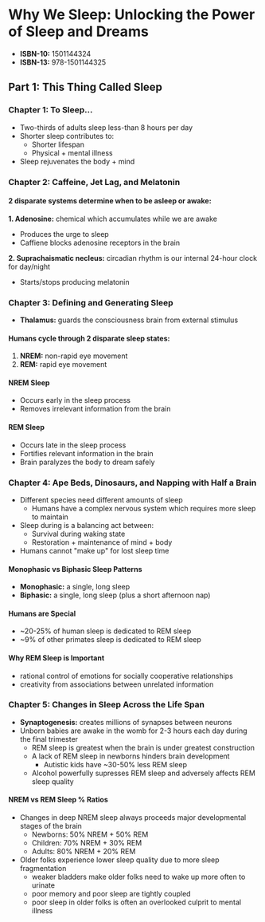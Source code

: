 # Why We Sleep: Unlocking the Power of Sleep and Dreams

* **ISBN-10:** 1501144324
* **ISBN-13:** 978-1501144325

## Part 1: This Thing Called Sleep

### Chapter 1: To Sleep...

* Two-thirds of adults sleep less-than 8 hours per day
* Shorter sleep contributes to:
  * Shorter lifespan
  * Physical + mental illness
* Sleep rejuvenates the body + mind

### Chapter 2: Caffeine, Jet Lag, and Melatonin

#### 2 disparate systems determine when to be asleep or awake:

**1. Adenosine:** chemical which accumulates while we are awake
* Produces the urge to sleep
* Caffiene blocks adenosine receptors in the brain

**2. Suprachaismatic necleus:** circadian rhythm is our internal 24-hour clock for day/night
* Starts/stops producing melatonin

### Chapter 3: Defining and Generating Sleep

* **Thalamus:** guards the consciousness brain from external stimulus

#### Humans cycle through 2 disparate sleep states:

1. **NREM:** non-rapid eye movement
2. **REM:** rapid eye movement

#### NREM Sleep

* Occurs early in the sleep process
* Removes irrelevant information from the brain

#### REM Sleep

* Occurs late in the sleep process
* Fortifies relevant information in the brain
* Brain paralyzes the body to dream safely

### Chapter 4: Ape Beds, Dinosaurs, and Napping with Half a Brain

* Different species need different amounts of sleep
  * Humans have a complex nervous system which requires more sleep to maintain
* Sleep during is a balancing act between:
  * Survival during waking state
  * Restoration + maintenance of mind + body
* Humans cannot "make up" for lost sleep time

#### Monophasic vs Biphasic Sleep Patterns

* **Monophasic:** a single, long sleep
* **Biphasic:** a single, long sleep (plus a short afternoon nap)

#### Humans are Special

* ~20-25% of human sleep is dedicated to REM sleep
* ~9% of other primates sleep is dedicated to REM sleep

#### Why REM Sleep is Important

* rational control of emotions for socially cooperative relationships
* creativity from associations between unrelated information

### Chapter 5: Changes in Sleep Across the Life Span

* **Synaptogenesis:** creates millions of synapses between neurons
* Unborn babies are awake in the womb for 2-3 hours each day during the final trimester
  * REM sleep is greatest when the brain is under greatest construction
  * A lack of REM sleep in newborns hinders brain development
    * Autistic kids have ~30-50% less REM sleep
  * Alcohol powerfully supresses REM sleep and adversely affects REM sleep quality

#### NREM vs REM Sleep % Ratios

* Changes in deep NREM sleep always proceeds major developmental stages of the brain
  * Newborns: 50% NREM + 50% REM
  * Children: 70% NREM + 30% REM
  * Adults: 80% NREM + 20% REM
* Older folks experience lower sleep quality due to more sleep fragmentation
  * weaker bladders make older folks need to wake up more often to urinate
  * poor memory and poor sleep are tightly coupled
  * poor sleep in older folks is often an overlooked culprit to mental illness